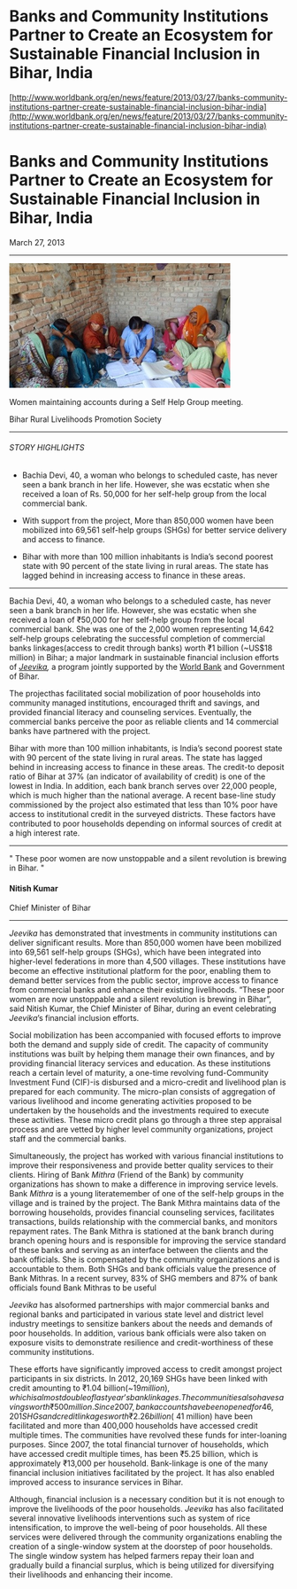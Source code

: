 # Banks and Community Institutions Partner to Create an Ecosystem for Sustainable Financial Inclusion in Bihar, India

[http://www.worldbank.org/en/news/feature/2013/03/27/banks-community-institutions-partner-create-sustainable-financial-inclusion-bihar-india](http://www.worldbank.org/en/news/feature/2013/03/27/banks-community-institutions-partner-create-sustainable-financial-inclusion-bihar-india)

  

# Banks and Community Institutions Partner to Create an Ecosystem for Sustainable Financial Inclusion in Bihar, India

March 27, 2013

* * *

![](../files/895ea340-f9be-467b-adc8-013bbda1e216.jpeg)

Women maintaining accounts during a Self Help Group meeting.

Bihar Rural Livelihoods Promotion Society

* * *

###### STORY HIGHLIGHTS

- Bachia Devi, 40, a woman who belongs to scheduled caste, has never seen a bank branch in her life. However, she was ecstatic when she received a loan of Rs. 50,000 for her self-help group from the local commercial bank.

- With support from the project, More than 850,000 women have been mobilized into 69,561 self-help groups (SHGs) for better service delivery and access to finance.

- Bihar with more than 100 million inhabitants is India’s second poorest state with 90 percent of the state living in rural areas. The state has lagged behind in increasing access to finance in these areas.

* * *

Bachia Devi, 40, a woman who belongs to a scheduled caste, has never seen a bank branch in her life. However, she was ecstatic when she received a loan of ₹50,000 for her self-help group from the local commercial bank. She was one of the 2,000 women representing 14,642 self-help groups celebrating the successful completion of commercial banks linkages(access to credit through banks) worth ₹1 billion (~US$18 million) in Bihar; a major landmark in sustainable financial inclusion efforts of _[Jeevika](http://brlp.in/),_ a program jointly supported by the [World Bank](http://www.worldbank.org/sar) and Government of Bihar.

The projecthas facilitated social mobilization of poor households into community managed institutions, encouraged thrift and savings, and provided financial literacy and counseling services. Eventually, the commercial banks perceive the poor as reliable clients and 14 commercial banks have partnered with the project.

Bihar with more than 100 million inhabitants, is India’s second poorest state with 90 percent of the state living in rural areas. The state has lagged behind in increasing access to finance in these areas. The credit-to deposit ratio of Bihar at 37% (an indicator of availability of credit) is one of the lowest in India. In addition, each bank branch serves over 22,000 people, which is much higher than the national average. A recent base-line study commissioned by the project also estimated that less than 10% poor have access to institutional credit in the surveyed districts. These factors have contributed to poor households depending on informal sources of credit at a high interest rate.

* * *

" These poor women are now unstoppable and a silent revolution is brewing in Bihar. "

#### Nitish Kumar

Chief Minister of Bihar

* * *

_Jeevika_ has demonstrated that investments in community institutions can deliver significant results. More than 850,000 women have been mobilized into 69,561 self-help groups (SHGs), which have been integrated into higher-level federations in more than 4,500 villages. These institutions have become an effective institutional platform for the poor, enabling them to demand better services from the public sector, improve access to finance from commercial banks and enhance their existing livelihoods. “These poor women are now unstoppable and a silent revolution is brewing in Bihar”, said Nitish Kumar, the Chief Minister of Bihar, during an event celebrating _Jeevika_’s financial inclusion efforts.  
  
Social mobilization has been accompanied with focused efforts to improve both the demand and supply side of credit. The capacity of community institutions was built by helping them manage their own finances, and by providing financial literacy services and education. As these institutions reach a certain level of maturity, a one-time revolving fund-Community Investment Fund (CIF)-is disbursed and a micro-credit and livelihood plan is prepared for each community. The micro-plan consists of aggregation of various livelihood and income generating activities proposed to be undertaken by the households and the investments required to execute these activities. These micro credit plans go through a three step appraisal process and are vetted by higher level community organizations, project staff and the commercial banks.

Simultaneously, the project has worked with various financial institutions to improve their responsiveness and provide better quality services to their clients. Hiring of Bank _Mithra_ (Friend of the Bank) by community organizations has shown to make a difference in improving service levels. Bank _Mithra_ is a young literatemember of one of the self-help groups in the village and is trained by the project. The Bank Mithra maintains data of the borrowing households, provides financial counseling services, facilitates transactions, builds relationship with the commercial banks, and monitors repayment rates. The Bank Mithra is stationed at the bank branch during branch opening hours and is responsible for improving the service standard of these banks and serving as an interface between the clients and the bank officials. She is compensated by the community organizations and is accountable to them. Both SHGs and bank officials value the presence of Bank Mithras. In a recent survey, 83% of SHG members and 87% of bank officials found Bank Mithras to be useful

_Jeevika_ has alsoformed partnerships with major commercial banks and regional banks and participated in various state level and district level industry meetings to sensitize bankers about the needs and demands of poor households. In addition, various bank officials were also taken on exposure visits to demonstrate resilience and credit-worthiness of these community institutions.

These efforts have significantly improved access to credit amongst project participants in six districts. In 2012, 20,169 SHGs have been linked with credit amounting to ₹1.04 billion(~$19 million), which is almost double of last year’s bank linkages. The communities also have savings worth ₹500 million. Since 2007, bank accounts have been opened for 46,201 SHGs and credit linkages worth ₹2.26 billion (~$41 million) have been facilitated and more than 400,000 households have accessed credit multiple times. The communities have revolved these funds for inter-loaning purposes. Since 2007, the total financial turnover of households, which have accessed credit multiple times, has been ₹5.25 billion, which is approximately ₹13,000 per household. Bank-linkage is one of the many financial inclusion initiatives facilitated by the project. It has also enabled improved access to insurance services in Bihar.

Although, financial inclusion is a necessary condition but it is not enough to improve the livelihoods of the poor households. _Jeevika_ has also facilitated several innovative livelihoods interventions such as system of rice intensification, to improve the well-being of poor households. All these services were delivered through the community organizations enabling the creation of a single-window system at the doorstep of poor households. The single window system has helped farmers repay their loan and gradually build a financial surplus, which is being utilized for diversifying their livelihoods and enhancing their income.